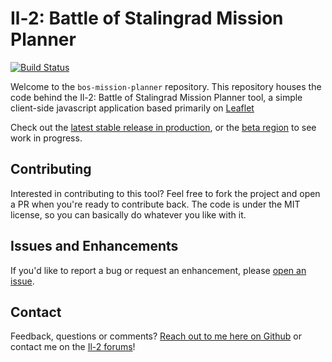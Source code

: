# Il-2: Battle of Stalingrad Mission Planner

[![Build Status](https://travis-ci.org/gavincabbage/bos-mission-planner.svg?branch=master)](https://travis-ci.org/gavincabbage/bos-mission-planner)

Welcome to the `bos-mission-planner` repository. This repository houses the code behind the Il-2: Battle of Stalingrad Mission Planner tool, a simple client-side javascript application based primarily on [Leaflet](http://leafletjs.com/)

Check out the [latest stable release in production](bosmissionplanner.com), or the [beta region](beta.bosmissionplanner.com) to see work in progress.

## Contributing

Interested in contributing to this tool? Feel free to fork the project and open a PR when you're ready to contribute back. The code is under the MIT license, so you can basically do whatever you like with it.

## Issues and Enhancements

If you'd like to report a bug or request an enhancement, please [open an issue](https://github.com/gavincabbage/bos-mission-planner/issues).

## Contact

Feedback, questions or comments? [Reach out to me here on Github](https://github.com/gavincabbage) or contact me on the [Il-2 forums](http://forum.il2sturmovik.com/user/90440-curiousgamblerr/)!
